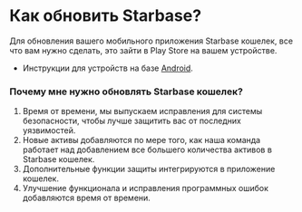 # Как обновить Starbase?

Для обновления вашего мобильного приложения Starbase кошелек, все что вам нужно сделать, это зайти в Play Store на вашем устройстве.

- Инструкции для устройств на базе [Android](https://support.google.com/googleplay/answer/113412).

### Почему мне нужно обновлять Starbase кошелек?

1. Время от времени, мы выпускаем исправления для системы безопасности, чтобы лучше защитить вас от последних уязвимостей.
2. Новые активы добавляются по мере того, как наша команда работает над добавлением все большего количества активов в Starbase кошелек.
3. Дополнительные функции защиты интегрируются в приложение кошелек.
4. Улучшение функционала и исправления программных ошибок добавляются время от времени.



